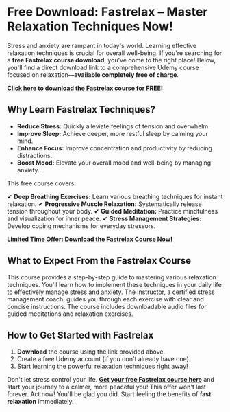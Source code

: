 # Free Download: Fastrelax – Master Relaxation Techniques Now!

Stress and anxiety are rampant in today's world. Learning effective relaxation techniques is crucial for overall well-being. If you're searching for a **free Fastrelax course download**, you've come to the right place! Below, you'll find a direct download link to a comprehensive Udemy course focused on relaxation—**available completely free of charge**.

[**Click here to download the Fastrelax course for FREE!**](https://udemywork.com/fastrelax)

## Why Learn Fastrelax Techniques?

*   **Reduce Stress:** Quickly alleviate feelings of tension and overwhelm.
*   **Improve Sleep:** Achieve deeper, more restful sleep by calming your mind.
*   **Enhance Focus:** Improve concentration and productivity by reducing distractions.
*   **Boost Mood:** Elevate your overall mood and well-being by managing anxiety.

This free course covers:

✔ **Deep Breathing Exercises:** Learn various breathing techniques for instant relaxation.
✔ **Progressive Muscle Relaxation:** Systematically release tension throughout your body.
✔ **Guided Meditation:** Practice mindfulness and visualization for inner peace.
✔ **Stress Management Strategies:** Develop coping mechanisms for everyday stressors.

[**Limited Time Offer: Download the Fastrelax Course Now!**](https://udemywork.com/fastrelax)

## What to Expect From the Fastrelax Course

This course provides a step-by-step guide to mastering various relaxation techniques. You'll learn how to implement these techniques in your daily life to effectively manage stress and anxiety. The instructor, a certified stress management coach, guides you through each exercise with clear and concise instructions. The course includes downloadable audio files for guided meditations and relaxation exercises.

## How to Get Started with Fastrelax

1.  **Download** the course using the link provided above.
2.  Create a free Udemy account (if you don't already have one).
3.  Start learning the powerful relaxation techniques right away!

Don't let stress control your life. **[Get your free Fastrelax course here](https://udemywork.com/fastrelax)** and start your journey to a calmer, more peaceful you! This offer won't last forever. Act now! You'll be glad you did. Start feeling the benefits of **fast relaxation** immediately.
